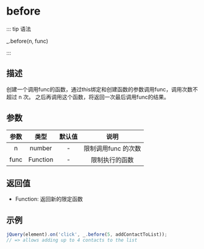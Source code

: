 # before

::: tip 语法

_.before(n, func)

:::

## 描述

创建一个调用func的函数，通过this绑定和创建函数的参数调用func，调用次数不超过 n 次。 之后再调用这个函数，将返回一次最后调用func的结果。

## 参数

| 参数  |   类型   | 默认值 |        说明         |
| :---: | :------: | :----: | :-----------------: |
|   n   |  number  |   -    | 限制调用func 的次数 |
| func  | Function |   -    |   限制执行的函数    |

## 返回值

+ Function: 返回新的限定函数

## 示例

```js
jQuery(element).on('click', _.before(5, addContactToList));
// => allows adding up to 4 contacts to the list
```
